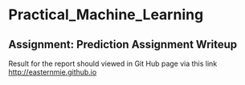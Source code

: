 # Practical_Machine_Learning

## Assignment: Prediction Assignment Writeup

Result for the report should viewed in Git Hub page via this link <a target="_blank" href="http://easternmie.github.io">http://easternmie.github.io</a>
